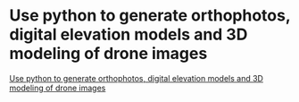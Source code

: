 # Use python to generate orthophotos, digital elevation models and 3D modeling of drone images
[Use python to generate orthophotos, digital elevation models and 3D modeling of drone images](https://aiwithcloud.com/2022/09/19/use_python_to_generate_orthophotos_digital_elevation_models_and_3d_modeling_of_drone_images/)